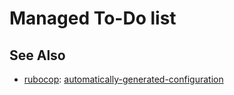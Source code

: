 # Managed To-Do list

## See Also

* [rubocop](https://docs.rubocop.org/rubocop/): [automatically-generated-configuration](https://docs.rubocop.org/rubocop/configuration.html#automatically-generated-configuration)